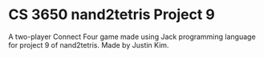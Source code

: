# CS 3650 nand2tetris Project 9
A two-player Connect Four game made using Jack programming language for project 9 of nand2tetris. Made by Justin Kim.